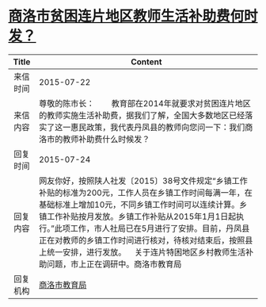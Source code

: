 # <a href="http://www.shangluo.gov.cn/zmhd/ldxxxx.jsp?urltype=leadermail.LeaderMailContentUrl&wbtreeid=1112&leadermailid=3272">商洛市贫困连片地区教师生活补助费何时发？</a>
|Title|Content|
|:---:|---|
|来信时间|2015-07-22|
|来信内容|尊敬的陈市长：        教育部在2014年就要求对贫困连片地区的教师实施生活补助费，据我们了解，全国大多数地区已经落实了这一惠民政策，我代表丹凤县的教师向您问一下：我们商洛市的教师补助费什么时候发？|
|回复时间|2015-07-24|
|回复内容|网友你好，按照陕人社发〔2015〕38号文件规定“乡镇工作补贴的标准为200元，工作人员在乡镇工作时间每满一年，在基础标准上增加10元，不同乡镇工作时间可以连续计算。乡镇工作补贴按月发放。乡镇工作补贴从2015年1月1日起执行。”此项工作，市人社局已在5月进行了安排。目前，丹凤县正在对教师的乡镇工作时间进行核对，待核对结束后，按照县上统一安排，进行发放。    关于连片特困地区乡村教师生活补助问题，市上正在调研中。商洛市教育局|
|回复机构|<a href="../../categories/agencies/商洛市教育局.md">商洛市教育局</a>|
